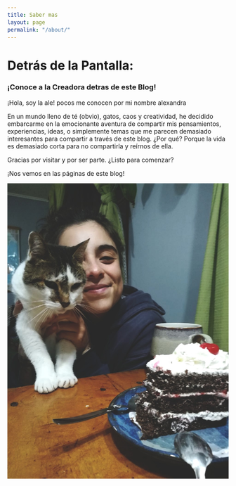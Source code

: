 ```yaml
---
title: Saber mas
layout: page
permalink: "/about/"
---
```


# Detrás de la Pantalla: 
### ¡Conoce a la Creadora detras de este Blog!

¡Hola, soy la ale! pocos me conocen por mi nombre alexandra

En un mundo lleno de té (obvio), gatos, caos y creatividad, he decidido embarcarme en la emocionante aventura de compartir mis pensamientos, experiencias, ideas, o simplemente temas que me parecen demasiado interesantes para compartir a través de este blog. ¿Por qué? Porque la vida es demasiado corta para no compartirla y reírnos de ella. 

Gracias por visitar  y por ser parte. ¿Listo para comenzar?

¡Nos vemos en las páginas de este blog!

![Yo Con mi Gata](/hola.jpg "yo con mi gata que no es mia")
